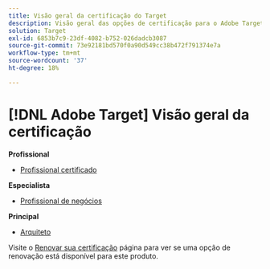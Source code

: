 ```yaml
---
title: Visão geral da certificação do Target
description: Visão geral das opções de certificação para o Adobe Target
solution: Target
exl-id: 6853b7c9-23df-4082-b752-026dadcb3087
source-git-commit: 73e92181bd570f0a90d549cc38b472f791374e7a
workflow-type: tm+mt
source-wordcount: '37'
ht-degree: 18%

---
```


# [!DNL Adobe Target] Visão geral da certificação

**Profissional**

* [Profissional certificado](/help/certifications/at/at-p-business.md) <!--AD0-E408-->

**Especialista**

* [Profissional de negócios](/help/certifications/at/at-e-business.md) <!--AD0-E406-->

**Principal**

* [Arquiteto](/help/certifications/at/at-m-architect0623.md) <!--AD0-E409-->

Visite o [Renovar sua certificação](/help/certifications/renew.md) página para ver se uma opção de renovação está disponível para este produto.
